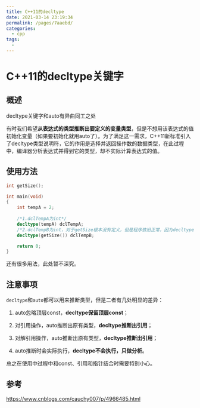 ```yaml
---
title: C++11的decltype
date: 2021-03-14 23:19:34
permalink: /pages/7aaebd/
categories:
  - cpp
tags:
  - 
---
```

# C++11的decltype关键字

## 概述

decltype关键字和auto有异曲同工之处

有时我们希望**从表达式的类型推断出要定义的变量类型**，但是不想用该表达式的值初始化变量（如果要初始化就用auto了）。为了满足这一需求，C++11新标准引入了decltype类型说明符，它的作用是选择并返回操作数的数据类型，在此过程中，编译器分析表达式并得到它的类型，却不实际计算表达式的值。

## 使用方法

```C++
int getSize();

int main(void)
{
    int tempA = 2;
    
    /*1.dclTempA为int*/
    decltype(tempA) dclTempA;
    /*2.dclTempB为int，对于getSize根本没有定义，但是程序依旧正常，因为decltype只做分析，并不调用getSize，*/
    decltype(getSize()) dclTempB;

    return 0;
}
```

还有很多用法，此处暂不深究。

## 注意事项

`decltype`和`auto`都可以用来推断类型，但是二者有几处明显的差异：

1. auto忽略顶层const，**decltype保留顶层const**；

2. 对引用操作，auto推断出原有类型，**decltype推断出引用**；

3. 对解引用操作，auto推断出原有类型，**decltype推断出引用**；

4. auto推断时会实际执行，**decltype不会执行，只做分析**。

总之在使用中过程中和const、引用和指针结合时需要特别小心。

## 参考

https://www.cnblogs.com/cauchy007/p/4966485.html